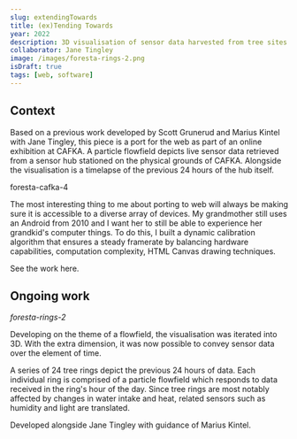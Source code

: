 ```yaml
---
slug: extendingTowards
title: (ex)Tending Towards
year: 2022
description: 3D visualisation of sensor data harvested from tree sites worldwide.
collaborator: Jane Tingley
image: /images/foresta-rings-2.png
isDraft: true
tags: [web, software]
---
```


## Context

Based on a previous work developed by Scott Grunerud and Marius Kintel with Jane Tingley, this piece is a port for the web as part of an online exhibition at CAFKA. A particle flowfield depicts live sensor data retrieved from a sensor hub stationed on the physical grounds of CAFKA. Alongside the visualisation is a timelapse of the previous 24 hours of the hub itself.

foresta-cafka-4

The most interesting thing to me about porting to web will always be making sure it is accessible to a diverse array of devices. My grandmother still uses an Android from 2010 and I want her to still be able to experience her grandkid's computer things. To do this, I built a dynamic calibration algorithm that ensures a steady framerate by balancing hardware capabilities, computation complexity, HTML Canvas drawing techniques.

See the work here.

## Ongoing work

_foresta-rings-2_

Developing on the theme of a flowfield, the visualisation was iterated into 3D. With the extra dimension, it was now possible to convey sensor data over the element of time.

A series of 24 tree rings depict the previous 24 hours of data. Each individual ring is comprised of a particle flowfield which responds to data received in the ring's hour of the day. Since tree rings are most notably affected by changes in water intake and heat, related sensors such as humidity and light are translated.

Developed alongside Jane Tingley with guidance of Marius Kintel.
